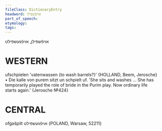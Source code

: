 ```yaml
---
fileClass: DictionaryEntry
headword: אויפֿשפּילן
part_of_speech: 
etymology: 
tags: 
---
```

אויפֿשפּילן, אויפֿגעשפּילט

WESTERN
========

ufschpielen  'vatenwassen {to wash barrels?}' {HOLLAND, Beem, Jerosche}
	•	Die kalle von purem sitzt un schpielt uf. 'She sits and washes ... She has temporarily played the role of bride in the Purim play. Now ordinary life starts again.' {Jerosche №424}

CENTRAL
========

ofgəšpilt אויפֿגעשפּילט {POLAND, Warsaw, 52211}

